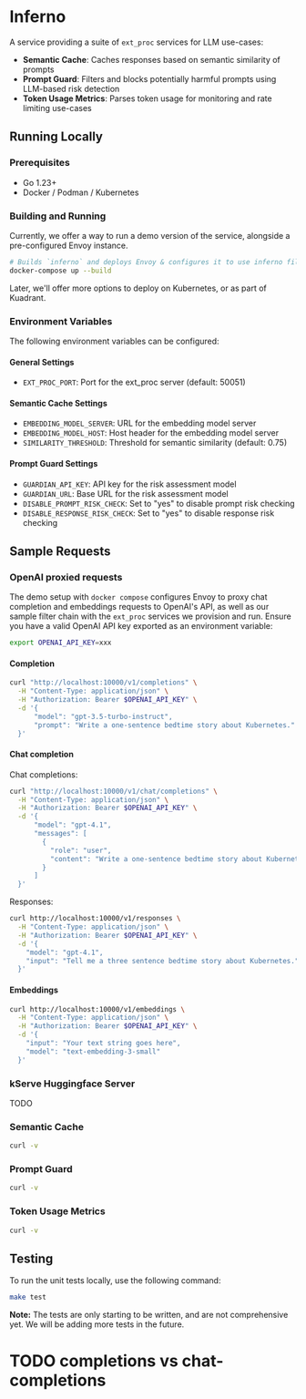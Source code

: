 # Inferno

A service providing a suite of `ext_proc` services for LLM use-cases:

- **Semantic Cache**: Caches responses based on semantic similarity of prompts
- **Prompt Guard**: Filters and blocks potentially harmful prompts using LLM-based risk detection
- **Token Usage Metrics**: Parses token usage for monitoring and rate limiting use-cases

## Running Locally

### Prerequisites

- Go 1.23+
- Docker / Podman / Kubernetes

### Building and Running

Currently, we offer a way to run a demo version of the service, alongside a pre-configured Envoy instance.

```bash
# Builds `inferno` and deploys Envoy & configures it to use inferno filter
docker-compose up --build
```

Later, we'll offer more options to deploy on Kubernetes, or as part of Kuadrant.

### Environment Variables

The following environment variables can be configured:

#### General Settings
- `EXT_PROC_PORT`: Port for the ext_proc server (default: 50051)

#### Semantic Cache Settings
- `EMBEDDING_MODEL_SERVER`: URL for the embedding model server
- `EMBEDDING_MODEL_HOST`: Host header for the embedding model server
- `SIMILARITY_THRESHOLD`: Threshold for semantic similarity (default: 0.75)

#### Prompt Guard Settings
- `GUARDIAN_API_KEY`: API key for the risk assessment model
- `GUARDIAN_URL`: Base URL for the risk assessment model
- `DISABLE_PROMPT_RISK_CHECK`: Set to "yes" to disable prompt risk checking
- `DISABLE_RESPONSE_RISK_CHECK`: Set to "yes" to disable response risk checking

## Sample Requests

### OpenAI proxied requests

The demo setup with `docker compose` configures Envoy to proxy chat completion and embeddings requests to OpenAI's API, as well as our sample filter chain with the `ext_proc` services we provision and run. Ensure you have a valid OpenAI API key exported as an environment variable:

```bash
export OPENAI_API_KEY=xxx
```


#### Completion

```bash
curl "http://localhost:10000/v1/completions" \
  -H "Content-Type: application/json" \
  -H "Authorization: Bearer $OPENAI_API_KEY" \
  -d '{
      "model": "gpt-3.5-turbo-instruct",
      "prompt": "Write a one-sentence bedtime story about Kubernetes."
  }'
```

#### Chat completion

Chat completions:

```bash
curl "http://localhost:10000/v1/chat/completions" \
  -H "Content-Type: application/json" \
  -H "Authorization: Bearer $OPENAI_API_KEY" \
  -d '{
      "model": "gpt-4.1",
      "messages": [
        {
          "role": "user",
          "content": "Write a one-sentence bedtime story about Kubernetes."
        }
      ]
  }'
```


Responses:

```bash
curl http://localhost:10000/v1/responses \
  -H "Content-Type: application/json" \
  -H "Authorization: Bearer $OPENAI_API_KEY" \
  -d '{
    "model": "gpt-4.1",
    "input": "Tell me a three sentence bedtime story about Kubernetes."
  }'
```

#### Embeddings

```bash
curl http://localhost:10000/v1/embeddings \
  -H "Content-Type: application/json" \
  -H "Authorization: Bearer $OPENAI_API_KEY" \
  -d '{
    "input": "Your text string goes here",
    "model": "text-embedding-3-small"
  }'
```

### kServe Huggingface Server

TODO

### Semantic Cache

```bash
curl -v 
```

### Prompt Guard

```bash
curl -v 
```

### Token Usage Metrics

```bash
curl -v 
```

## Testing

To run the unit tests locally, use the following command:

```bash
make test
````
**Note:** The tests are only starting to be written, and are not comprehensive yet. We will be adding more tests in the future.


  # TODO completions vs chat-completions

